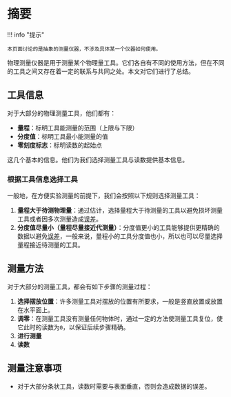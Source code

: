 # 摘要

!!! info "提示"

    本页面讨论的是抽象的测量仪器，不涉及具体某一个仪器如何使用。

物理测量仪器是用于测量某个物理量工具。它们各自有不同的使用方法，但在不同的工具之间又存在着一定的联系与共同之处。本文对它们进行了总结。

## 工具信息

对于大部分的物理测量工具，他们都有：

- **量程**：标明工具能测量的范围（上限与下限）
- **分度值**：标明工具最小能测量的值
- **零刻度标志**：标明读数的起始点

这几个基本的信息。他们为我们选择测量工具与读数提供基本信息。

### 根据工具信息选择工具

一般地，在方便实验测量的前提下，我们会按照以下规则选择测量工具：

1. **量程大于待测物理量**：通过估计，选择量程大于待测量的工具以避免损坏测量工具或者因多次测量造成[误差](error.md)。
2. **分度值尽量小（量程尽量接近代测量）**：分度值更小的工具能够提供更精确的数据以避免[误差](error.md)，一般来说，量程小的工具分度值也小，所以也可以尽量选择量程接近待测量的工具。

## 测量方法

对于大部分的测量工具，都会有如下步骤的测量过程：

1. **选择摆放位置**：许多测量工具对摆放的位置有所要求，一般是竖直放置或放置在水平面上。
2. **调零**：在测量工具没有测量任何物体时，通过一定的方法使测量工具复位，使它此时的读数为`0`，以保证后续步骤精确。
3. **进行测量**
4. **读数**

## 测量注意事项

- 对于大部分条状工具，读数时需要与表面垂直，否则会造成数据的误差。
